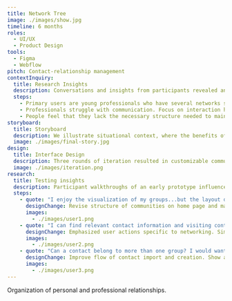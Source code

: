 ```yaml
---
title: Network Tree
image: ./images/show.jpg
timeline: 6 months
roles: 
  - UI/UX
  - Product Design
tools:
  - Figma
  - Webflow
pitch: Contact-relationship management
contextInquiry:
  title: Research Insights
  description: Conversations and insights from participants revealed an opportunity to reimagine the clarity and organization of personal-professional network management.
  steps:
    - Primary users are young professionals who have several networks spread across different applications.
    - Professionals struggle with communication. Focus on interaction history may help address this.
    - People feel that they lack the necessary structure needed to maintain relationships.
storyboard:
  title: Storyboard
  description: We illustrate situational context, where the benefits of clear contact organization become apparent.
  image: ./images/final-story.jpg
design:
  title: Interface Design
  description: Three rounds of iteration resulted in customizable communities that emphasize visual indicators and ease of access.
  image: ./images/iteration.png
research:
  title: Testing insights
  description: Participant walkthroughs of an early prototype influenced changes to key frames and interaction flows.
  steps:
    - quote: "I enjoy the visualization of my groups...but the layout does not feel as organized. Too many contacts may become overwhelming"
      designChange: Revise structure of communities on home page and make affordances more clear.
      images:
        - ./images/user1.png
    - quote: "I can find relevant contact information and visiting contact pages seems useful. Scheduling reminders feels burdensome"
      designChange: Emphasized user actions specific to networking. Simplified drafting and scheduling experience.
      images:
        - ./images/user2.png
    - quote: "Can a contact belong to more than one group? I would want a flexible way to import specific contacts or add entirely new ones"
      designChange: Improve flow of contact import and creation. Show associations to groups more clearly.
      images:
        - ./images/user3.png
---
```


Organization of personal and professional relationships.

